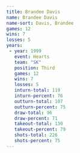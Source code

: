 ```yaml
---
title: Brandee Davis
name: Brandee Davis
name-sort: Davis, Brandee
games: 12
wins: 7
losses: 5
years:
 - year: 1999
   event: Hearts
   team: "SK"
   position: Third
   games: 12
   wins: 7
   losses: 5
   inturn-total: 119
   inturn-percent: 76
   outturn-total: 107
   outturn-percent: 75
   draw-total: 96
   draw-percent: 71
   takeout-total: 130
   takeout-percent: 79
   shots-total: 226
   shots-percent: 75
---
```

